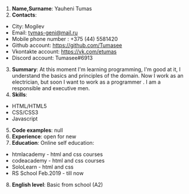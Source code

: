 1. **Name,Surname**: Yauheni Tumas
2. **Contacts**:

- City: Mogilev
- Email: tymas-geni@mail.ru
- Mobile phone number : +375 (44) 5581420
- Github account: https://github.com/Tumasee
- Vkontakte account: https://vk.com/etumas
- Discord account: Tumasee#6913

3. **Summary**: At this moment I'm learning programming, I'm good at it,
   I understand the basics and principles of the domain. Now I work as an electrician,
   but soon I want to work as a programmer . I am a responsible and executive men.
4. **Skills**:

- HTML/HTML5
- CSS/CSS3
- Javascript

5. **Code examples**: null
6. **Experience**: open for new
7. **Education**: Online self education:

- htmlacademy - html and css courses
- codeacademy - html and css courses
- SoloLearn - html and css
- RS School Feb.2019 - till now

8. **English level**: Basic from school (A2)
